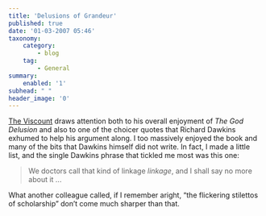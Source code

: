```yaml
---
title: 'Delusions of Grandeur'
published: true
date: '01-03-2007 05:46'
taxonomy:
    category:
        - blog
    tag:
        - General
summary:
    enabled: '1'
subhead: " "
header_image: '0'
---
```


[The Viscount](http://viscountlacarte.blogspot.com/2007/02/who-said-this.html) draws attention both to his overall enjoyment of _The God Delusion_ and also to one of the choicer quotes that Richard Dawkins exhumed to help his argument along. I too massively enjoyed the book and many of the bits that Dawkins himself did not write. In fact, I made a little list, and the single Dawkins phrase that tickled me most was this one:

> We doctors call that kind of linkage _linkage_, and I shall say no more about it ... 

What another colleague called, if I remember aright, “the flickering stilettos of scholarship” don’t come much sharper than that.
